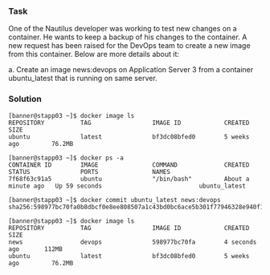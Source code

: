### Task
One of the Nautilus developer was working to test new changes on a container. He wants to keep a backup of his changes to the container. A new request has been raised for the DevOps team to create a new image from this container. Below are more details about it:

a. Create an image news:devops on Application Server 3 from a container ubuntu_latest that is running on same server.


### Solution
```
[banner@stapp03 ~]$ docker image ls
REPOSITORY          TAG                 IMAGE ID            CREATED             SIZE
ubuntu              latest              bf3dc08bfed0        5 weeks ago         76.2MB

[banner@stapp03 ~]$ docker ps -a
CONTAINER ID        IMAGE               COMMAND             CREATED              STATUS              PORTS               NAMES
7f68f63c91a5        ubuntu              "/bin/bash"         About a minute ago   Up 59 seconds                           ubuntu_latest

[banner@stapp03 ~]$ docker commit ubuntu_latest news:devops
sha256:598977bc70fa0b8dbcf0e8ee808507a1c43bd0bc6ace5b301f77946328e940f1

[banner@stapp03 ~]$ docker image ls
REPOSITORY          TAG                 IMAGE ID            CREATED             SIZE
news                devops              598977bc70fa        4 seconds ago       112MB
ubuntu              latest              bf3dc08bfed0        5 weeks ago         76.2MB
```
